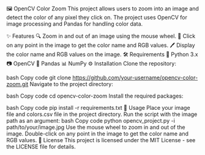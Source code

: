 🖼️ OpenCV Color Zoom
This project allows users to zoom into an image and detect the color of any pixel they click on. The project uses OpenCV for image processing and Pandas for handling color data.

✨ Features
🔍 Zoom in and out of an image using the mouse wheel.
🎯 Click on any point in the image to get the color name and RGB values.
🖊️ Display the color name and RGB values on the image.
🛠️ Requirements
🐍 Python 3.x
📷 OpenCV
🐼 Pandas
📊 NumPy
⚙️ Installation
Clone the repository:

bash
Copy code
git clone https://github.com/your-username/opencv-color-zoom.git
Navigate to the project directory:

bash
Copy code
cd opencv-color-zoom
Install the required packages:

bash
Copy code
pip install -r requirements.txt
🚀 Usage
Place your image file and colors.csv file in the project directory.
Run the script with the image path as an argument:
bash
Copy code
python opencv_project.py -i path/to/your/image.jpg
Use the mouse wheel to zoom in and out of the image.
Double-click on any point in the image to get the color name and RGB values.
📄 License
This project is licensed under the MIT License - see the LICENSE file for details.

